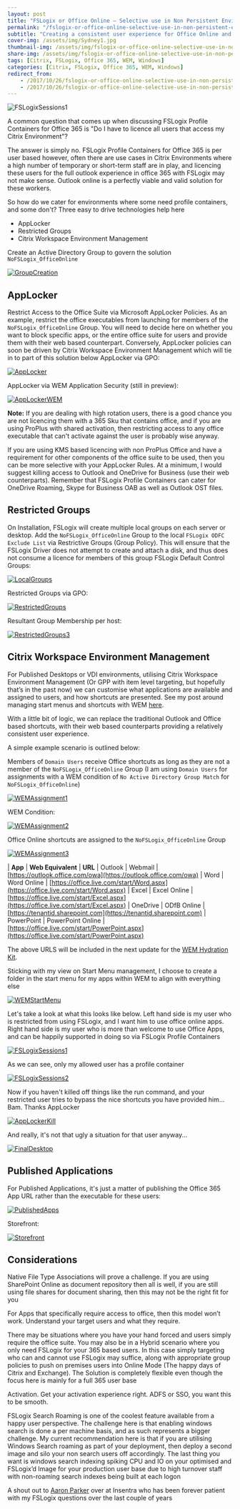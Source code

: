 ```yaml
---
layout: post
title: "FSLogix or Office Online – Selective use in Non Persistent Environments"
permalink: "/fslogix-or-office-online-selective-use-in-non-persistent-environments/"
subtitle: "Creating a consistent user experience for Office Online and Office Apps"
cover-img: /assets/img/Sydney1.jpg
thumbnail-img: /assets/img/fslogix-or-office-online-selective-use-in-non-persistent-environments/FSLogixSessions1.png
share-img: /assets/img/fslogix-or-office-online-selective-use-in-non-persistent-environments/FSLogixSessions1.png
tags: [Citrix, FSLogix, Office 365, WEM, Windows]
categories: [Citrix, FSLogix, Office 365, WEM, Windows]
redirect_from: 
    - /2017/10/26/fslogix-or-office-online-selective-use-in-non-persistent-environments
    - /2017/10/26/fslogix-or-office-online-selective-use-in-non-persistent-environments/
---
```


![FSLogixSessions1]({{site.baseurl}}/assets/img/fslogix-or-office-online-selective-use-in-non-persistent-environments/FSLogixSessions1.png)

A common question that comes up when discussing FSLogix Profile Containers for Office 365 is "Do I have to licence all users that access my Citrix Environment"?

The answer is simply no. FSLogix Profile Containers for Office 365 is per user based however, often there are use cases in Citrix Environments where a high number of temporary or short-term staff are in play, and licencing these users for the full outlook experience in office 365 with FSLogix may not make sense. Outlook online is a perfectly viable and valid solution for these workers.

So how do we cater for environments where some need profile containers, and some don't? Three easy to drive technologies help here

*  AppLocker
*  Restricted Groups
*  Citrix Workspace Environment Management

Create an Active Directory Group to govern the solution `NoFSLogix_OfficeOnline`

[![GroupCreation]({{site.baseurl}}/assets/img/fslogix-or-office-online-selective-use-in-non-persistent-environments/GroupCreation.png)]({{site.baseurl}}/assets/img/fslogix-or-office-online-selective-use-in-non-persistent-environments/GroupCreation.png)

## AppLocker

Restrict Access to the Office Suite via Microsoft AppLocker Policies. As an example, restrict the office executables from launching for members of the `NoFSLogix_OfficeOnline` Group. You will need to decide here on whether you want to block specific apps, or the entire office suite for users and provide them with their web based counterpart. Conversely, AppLocker policies can soon be driven by Citrix Workspace Environment Management which will tie in to part of this solution below AppLocker via GPO:

[![AppLocker]({{site.baseurl}}/assets/img/fslogix-or-office-online-selective-use-in-non-persistent-environments/AppLocker.png)]({{site.baseurl}}/assets/img/fslogix-or-office-online-selective-use-in-non-persistent-environments/AppLocker.png)

AppLocker via WEM Application Security (still in preview):

[![AppLockerWEM]({{site.baseurl}}/assets/img/fslogix-or-office-online-selective-use-in-non-persistent-environments/AppLockerWEM.png)]({{site.baseurl}}/assets/img/fslogix-or-office-online-selective-use-in-non-persistent-environments/AppLockerWEM.png)

**Note:** If you are dealing with high rotation users, there is a good chance you are not licencing them with a 365 Sku that contains office, and if you are using ProPlus with shared activation, then restricting access to any office executable that can't activate against the user is probably wise anyway.

If you are using KMS based licencing with non ProPlus Office and have a requirement for other components of the office suite to be used, then you can be more selective with your AppLocker Rules. At a minimum, I would suggest killing access to Outlook and OneDrive for Business (use their web counterparts). Remember that FSLogix Profile Containers can cater for OneDrive Roaming, Skype for Business OAB as well as Outlook OST files.

## Restricted Groups

On Installation, FSLogix will create multiple local groups on each server or desktop. Add the `NoFSLogix_OfficeOnline` Group to the local `FSLogix ODFC Exclude List` via Restrictive Groups (Group Policy). This will ensure that the FSLogix Driver does not attempt to create and attach a disk, and thus does not consume a licence for members of this group FSLogix Default Control Groups:

[![LocalGroups]({{site.baseurl}}/assets/img/fslogix-or-office-online-selective-use-in-non-persistent-environments/LocalGroups.png)]({{site.baseurl}}/assets/img/fslogix-or-office-online-selective-use-in-non-persistent-environments/LocalGroups.png)

Restricted Groups via GPO:

[![RestrictedGroups]({{site.baseurl}}/assets/img/fslogix-or-office-online-selective-use-in-non-persistent-environments/RestrictedGroups.png)]({{site.baseurl}}/assets/img/fslogix-or-office-online-selective-use-in-non-persistent-environments/RestrictedGroups.png)

Resultant Group Membership per host:

[![RestrictedGroups3]({{site.baseurl}}/assets/img/fslogix-or-office-online-selective-use-in-non-persistent-environments/RestrictedGroups3.png)]({{site.baseurl}}/assets/img/fslogix-or-office-online-selective-use-in-non-persistent-environments/RestrictedGroups3.png)

## Citrix Workspace Environment Management

For Published Desktops or VDI environments, utilising Citrix Workspace Environment Management (Or GPP with item level targeting, but hopefully that’s in the past now) we can customise what applications are available and assigned to users, and how shortcuts are presented. See my post around managing start menus and shortcuts with WEM [here](https://jkindon.wordpress.com/2017/10/13/citrix-wem-modern-start-menus-and-tiles/).

With a little bit of logic, we can replace the traditional Outlook and Office based shortcuts, with their web based counterparts providing a relatively consistent user experience.

A simple example scenario is outlined below:

Members of `Domain Users` receive Office shortcuts as long as they are not a member of the `NoFSLogix_OfficeOnline` Group (I am using `Domain Users` for assignments with a WEM condition of `No Active Directory Group Match` for `NoFSLogix_OfficeOnline`)

[![WEMAssignment1]({{site.baseurl}}/assets/img/fslogix-or-office-online-selective-use-in-non-persistent-environments/WEMAssignment1.png)]({{site.baseurl}}/assets/img/fslogix-or-office-online-selective-use-in-non-persistent-environments/WEMAssignment1.png)

WEM Condition:

[![WEMAssignment2]({{site.baseurl}}/assets/img/fslogix-or-office-online-selective-use-in-non-persistent-environments/WEMAssignment2.png)]({{site.baseurl}}/assets/img/fslogix-or-office-online-selective-use-in-non-persistent-environments/WEMAssignment2.png)

Office Online shortcuts are assigned to the `NoFSLogix_OfficeOnline` Group

[![WEMAssignment3]({{site.baseurl}}/assets/img/fslogix-or-office-online-selective-use-in-non-persistent-environments/WEMAssignment3.png)]({{site.baseurl}}/assets/img/fslogix-or-office-online-selective-use-in-non-persistent-environments/WEMAssignment3.png)

| **App** | **Web Equivalent** | **URL**
| Outlook | Webmail | [https://outlook.office.com/owa](https://outlook.office.com/owa)
| Word | Word Online | [https://office.live.com/start/Word.aspx](https://office.live.com/start/Word.aspx)
| Excel | Excel Online | [https://office.live.com/start/Excel.aspx](https://office.live.com/start/Excel.aspx)
| OneDrive | ODfB Online | [https://tenantid.sharepoint.com](https://tenantid.sharepoint.com)
| PowerPoint | PowerPoint Online | [https://office.live.com/start/PowerPoint.aspx](https://office.live.com/start/PowerPoint.aspx)

The above URLS will be included in the next update for the [WEM Hydration Kit](https://jkindon.wordpress.com/2017/10/07/wem-hydration-kit/).

Sticking with my view on Start Menu management, I choose to create a folder in the start menu for my apps within WEM to align with everything else

[![WEMStartMenu]({{site.baseurl}}/assets/img/fslogix-or-office-online-selective-use-in-non-persistent-environments/WEMStartMenu.png)]({{site.baseurl}}/assets/img/fslogix-or-office-online-selective-use-in-non-persistent-environments/WEMStartMenu.png)

Let's take a look at what this looks like below. Left hand side is my user who is restricted from using FSLogix, and I want him to use office online apps. Right hand side is my user who is more than welcome to use Office Apps, and can be happily supported in doing so via FSLogix Profile Containers

[![FSLogixSessions1]({{site.baseurl}}/assets/img/fslogix-or-office-online-selective-use-in-non-persistent-environments/FSLogixSessions1.png)]({{site.baseurl}}/assets/img/fslogix-or-office-online-selective-use-in-non-persistent-environments/FSLogixSessions1.png)

As we can see, only my allowed user has a profile container

[![FSLogixSessions2]({{site.baseurl}}/assets/img/fslogix-or-office-online-selective-use-in-non-persistent-environments/FSLogixSessions2.png)]({{site.baseurl}}/assets/img/fslogix-or-office-online-selective-use-in-non-persistent-environments/FSLogixSessions2.png)

Now if you haven't killed off things like the run command, and your restricted user tries to bypass the nice shortcuts you have provided him…Bam. Thanks AppLocker

[![AppLockerKill]({{site.baseurl}}/assets/img/fslogix-or-office-online-selective-use-in-non-persistent-environments/AppLockerKill.png)]({{site.baseurl}}/assets/img/fslogix-or-office-online-selective-use-in-non-persistent-environments/AppLockerKill.png)

And really, it's not that ugly a situation for that user anyway...

[![FinalDesktop]({{site.baseurl}}/assets/img/fslogix-or-office-online-selective-use-in-non-persistent-environments/FinalDesktop.png)]({{site.baseurl}}/assets/img/fslogix-or-office-online-selective-use-in-non-persistent-environments/FinalDesktop.png)

## Published Applications

For Published Applications, it's just a matter of publishing the Office 365 App URL rather than the executable for these users:

[![PublishedApps]({{site.baseurl}}/assets/img/fslogix-or-office-online-selective-use-in-non-persistent-environments/PublishedApps.png)]({{site.baseurl}}/assets/img/fslogix-or-office-online-selective-use-in-non-persistent-environments/PublishedApps.png)

Storefront:

[![Storefront]({{site.baseurl}}/assets/img/fslogix-or-office-online-selective-use-in-non-persistent-environments/Storefront.png)]({{site.baseurl}}/assets/img/fslogix-or-office-online-selective-use-in-non-persistent-environments/Storefront.png)

## Considerations

Native File Type Associations will prove a challenge. If you are using SharePoint Online as document repository then all is well, if you are still using file shares for document sharing, then this may not be the right fit for you

For Apps that specifically require access to office, then this model won’t work. Understand your target users and what they require.

There may be situations where you have your hand forced and users simply require the office suite. You may also be in a Hybrid scenario where you only need FSLogix for your 365 based users. In this case simply targeting who can and cannot use FSLogix may suffice, along with appropriate group policies to push on premises users into Online Mode (The happy days of Citrix and Exchange). The Solution is completely flexible even though the focus here is mainly for a full 365 user base

Activation. Get your activation experience right. ADFS or SSO, you want this to be smooth.

FSLogix Search Roaming is one of the coolest feature available from a happy user perspective. The challenge here is that enabling windows search is done a per machine basis, and as such represents a bigger challenge. My current recommendation here is that if you are utilising Windows Search roaming as part of your deployment, then deploy a second image and silo your non search users off accordingly. The last thing you want is windows search indexing spiking CPU and IO on your optimised and FSLogix’d Image for your production user base due to high turnover staff with non-roaming search indexes being built at each logon

A shout out to [Aaron Parker](https://twitter.com/stealthpuppy) over at Insentra who has been forever patient with my FSLogix questions over the last couple of years
